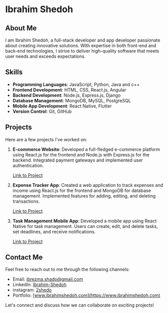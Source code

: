 # Ibrahim Shedoh

## About Me

I am Ibrahim Shedoh, a full-stack developer and app developer passionate about creating innovative solutions. With expertise in both front-end and back-end technologies, I strive to deliver high-quality software that meets user needs and exceeds expectations.

## Skills

- **Programming Languages**: JavaScript, Python, Java and c++
- **Frontend Development**: HTML, CSS, React.js, Angular
- **Backend Development**: Node.js, Express.js, Django
- **Database Management**: MongoDB, MySQL, PostgreSQL
- **Mobile App Development**: React Native, Flutter
- **Version Control**: Git, GitHub

## Projects

Here are a few projects I've worked on:

1. **E-commerce Website**: Developed a full-fledged e-commerce platform using React.js for the frontend and Node.js with Express.js for the backend. Integrated payment gateways and implemented user authentication.
   
   [Link to Project](#)

2. **Expense Tracker App**: Created a web application to track expenses and income using React.js for the frontend and MongoDB for database management. Implemented features for adding, editing, and deleting transactions.

   [Link to Project](#)

3. **Task Management Mobile App**: Developed a mobile app using React Native for task management. Users can create, edit, and delete tasks, set deadlines, and receive notifications.

   [Link to Project](#)

## Contact Me

Feel free to reach out to me through the following channels:

- Email: [ibrezma.shado@gmail.com](ibrezma.shado@email.com)
- LinkedIn: [Ibrahim-Shedoh](https://www.linkedin.com/in/ibrahim-shedoh-6804462b7/)
- instagram: [2shedo](https://www.instagram.com/2shedo/?next=%2F)
- Portfolio: [www.ibrahimshedoh.com](https://www.ibrahimshedoh.com)

Let's connect and discuss how we can collaborate on exciting projects!
